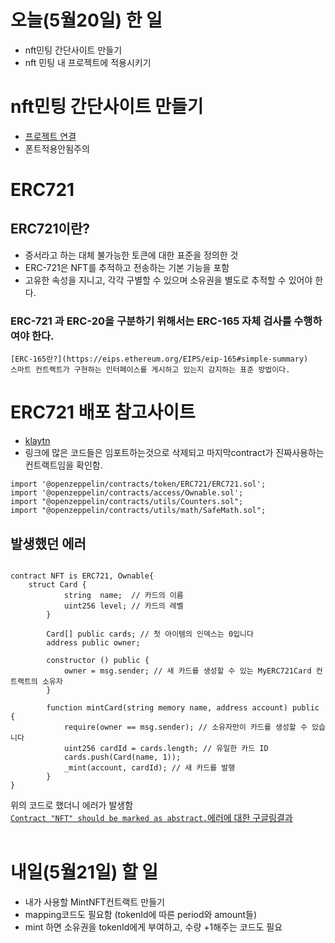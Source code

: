 # 오늘(5월20일) 한 일

- nft민팅 간단사이트 만들기
- nft 민팅 내 프로젝트에 적용시키기

# nft민팅 간단사이트 만들기

- [프로젝트 연결](https://Lim-Hyun-Jeong.github.io/NFT_Mint_Project)
- 폰트적용안됨주의

# ERC721

## ERC721이란?

- 증서라고 하는 대체 불가능한 토큰에 대한 표준을 정의한 것
- ERC-721은 NFT를 추적하고 전송하는 기본 기능을 포함
- 고유한 속성을 지니고, 각각 구별할 수 있으며 소유권을 별도로 추적할 수 있어야 한다.

### ERC-721 과 ERC-20을 구분하기 위해서는 ERC-165 자체 검사를 수행하여야 한다.

```
[ERC-165란?](https://eips.ethereum.org/EIPS/eip-165#simple-summary)
스마트 컨트랙트가 구현하는 인터페이스를 게시하고 있는지 감지하는 표준 방법이다.
```

# ERC721 배포 참고사이트

- [klaytn](https://ko.docs.klaytn.foundation/smart-contract/sample-contracts/erc-721/2-erc721)
- 링크에 많은 코드들은 임포트하는것으로 삭제되고 마지막contract가 진짜사용하는 컨트랙트임을 확인함.

```
import '@openzeppelin/contracts/token/ERC721/ERC721.sol';
import '@openzeppelin/contracts/access/Ownable.sol';
import "@openzeppelin/contracts/utils/Counters.sol";
import "@openzeppelin/contracts/utils/math/SafeMath.sol";
```

## 발생했던 에러

```

contract NFT is ERC721, Ownable{
    struct Card {
            string  name;  // 카드의 이름
            uint256 level; // 카드의 레벨
        }

        Card[] public cards; // 첫 아이템의 인덱스는 0입니다
        address public owner;

        constructor () public {
            owner = msg.sender; // 새 카드를 생성할 수 있는 MyERC721Card 컨트랙트의 소유자
        }

        function mintCard(string memory name, address account) public {
            require(owner == msg.sender); // 소유자만이 카드를 생성할 수 있습니다
            uint256 cardId = cards.length; // 유일한 카드 ID
            cards.push(Card(name, 1));
            _mint(account, cardId); // 새 카드를 발행
        }
}
```

위의 코드로 했더니 에러가 발생함 <br />
[`Contract "NFT" should be marked as abstract.`에러에 대한 구글링결과](https://ethereum.stackexchange.com/questions/83267/contract-should-be-marked-as-abstract)<br />
<br />

# 내일(5월21일) 할 일

- 내가 사용할 MintNFT컨트랙트 만들기
- mapping코드도 필요함 (tokenId에 따른 period와 amount들)
- mint 하면 소유권을 tokenId에게 부여하고, 수량 +1해주는 코드도 필요
